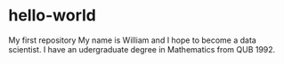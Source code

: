 # hello-world
My first repository
My name is William and I hope to become a data scientist.
I have an udergraduate degree in Mathematics from QUB 1992.
